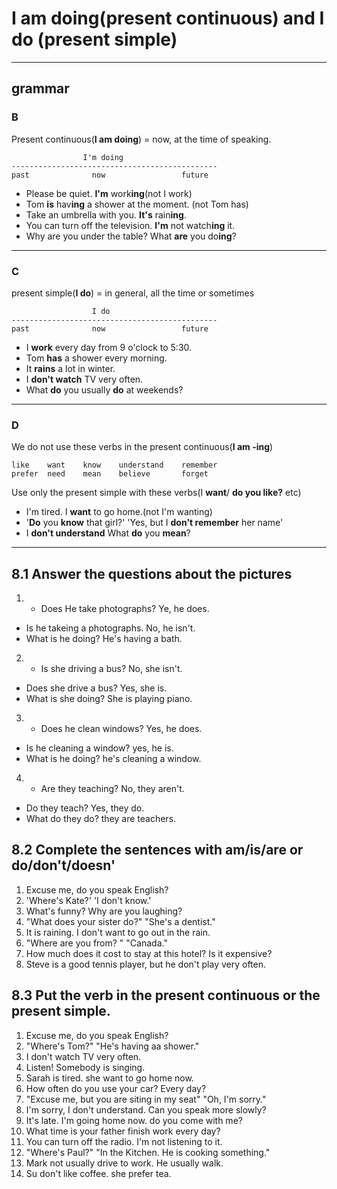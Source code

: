 # I am doing(present continuous) and I do (present simple)
---
## grammar
### B
Present continuous(**I am doing**) = now, at the time of speaking.  
```
                I'm doing
----------------------------------------------
past              now                 future
```
* Please be quiet. **I'm** work**ing**(not I work)
* Tom **is** hav**ing** a shower at the moment. (not Tom has)
* Take an umbrella with you. **It's** rain**ing**.
* You can turn off the television. **I'm** not watch**ing** it.
* Why are you under the table?  What **are** you do**ing**?


---

### C
present simple(**I do**) = in general, all the time or sometimes
```
                  I do
----------------------------------------------
past              now                 future
```
* I **work** every day from 9 o'clock to 5:30.
* Tom **has** a shower every morning.
* It **rains** a lot in winter.
* I **don't watch** TV very often.
* What **do** you usually **do** at weekends?

---
### D
We do not use these verbs in the present continuous(**I am -ing**)
```
like    want    know    understand    remember
prefer  need    mean    believe       forget
```
Use only the present simple with these verbs(I **want**/ **do you like?** etc)
* I'm tired. I **want** to go home.(not I'm wanting)
* '**Do** you **know** that girl?' 'Yes, but I **don't remember** her name'
* I **don't understand** What **do** you **mean**?


---
## 8.1 Answer the questions about the pictures
1.  * Does He take photographs? Ye, he does.
  * Is he takeing a photographs. No, he isn't.
  * What is he doing? He's having a bath.

2. * Is she driving a bus? No, she isn't.
  * Does she drive a bus? Yes, she is.
  * What is she doing? She is playing piano.

3. * Does he clean windows? Yes, he does.
  * Is he cleaning a window? yes, he is.
  * What is he doing? he's cleaning a window.

4. * Are they teaching? No, they aren't.
  * Do they teach? Yes, they do.
  * What do they do? they are teachers.

## 8.2 Complete the sentences with am/is/are or do/don't/doesn'
1. Excuse me, do you speak English?
2. 'Where's Kate?' 'I don't know.'
3. What's funny? Why are you laughing?
4. "What does your sister do?" "She's a dentist."
5. It is raining. I don't want to go out in the rain.
6. "Where are you from? " "Canada."
7. How much does it cost to stay at this hotel? Is it expensive?
8. Steve is a good tennis player, but he don't play very often.

## 8.3 Put the verb in the present continuous or the present simple.
1. Excuse me, do you speak English?
2. "Where's Tom?" "He's having aa shower."
3. I don't watch TV very often.
4. Listen! Somebody is singing.
5. Sarah is tired. she want to go home now.
6. How often do you use your car? Every day?
7. "Excuse me, but you are siting in my seat" "Oh, I'm sorry."
8. I'm sorry, I don't understand. Can you speak more slowly?
9. It's late. I'm going home now. do you come with me?
10. What time is your father finish work every day?
11. You can turn off the radio. I'm not listening to it.
12. "Where's Paul?" "In the Kitchen. He is cooking something."
13. Mark not usually drive to work. He usually walk.
14. Su don't like coffee. she prefer tea.
